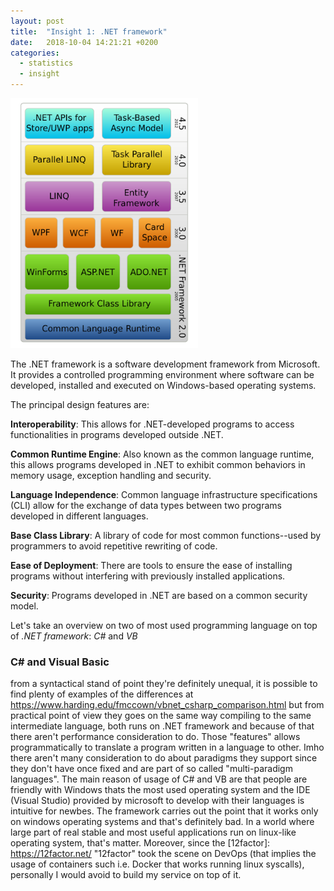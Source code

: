 ```yaml
---
layout: post
title:  "Insight 1: .NET framework"
date:   2018-10-04 14:21:21 +0200
categories:
  - statistics
  - insight
---
```

<img src="/assets/dotnet.png" width="300"/>

The .NET framework is a software development framework from Microsoft. It provides a controlled programming environment where software can be developed, installed and executed on Windows-based operating systems.

The principal design features are:

**Interoperability**: This allows for .NET-developed programs to access functionalities in programs developed outside .NET.

**Common Runtime Engine**: Also known as the common language runtime, this allows programs developed in .NET to exhibit common behaviors in memory usage, exception handling and security.

**Language Independence**: Common language infrastructure specifications (CLI) allow for the exchange of data types between two programs developed in different languages.

**Base Class Library**: A library of code for most common functions--used by programmers to avoid repetitive rewriting of code.

**Ease of Deployment**: There are tools to ensure the ease of installing programs without interfering with previously installed applications.

**Security**: Programs developed in .NET are based on a common security model.

Let's take an overview on two of most used programming language on top of _.NET framework_: *C#* and *VB*

### C# and Visual Basic


from a syntactical stand of point they're definitely unequal, it is possible to find plenty of examples of the differences
at https://www.harding.edu/fmccown/vbnet_csharp_comparison.html but from practical
point of view they goes on the same way compiling to the same intermediate language, both runs on .NET framework and because of that there aren't performance consideration to do. Those "features" allows programmatically to translate a
program written in a language to other.
Imho there aren't many consideration to do about paradigms they support since
they don't have once fixed and are part of so called "multi-paradigm languages".
The main reason of usage of C# and VB are that people are friendly with Windows
thats the most used operating system and the IDE (Visual Studio) provided by microsoft to develop with their languages is intuitive for newbes.
The framework carries out the point that it works only
on windows operating systems and that's definitely bad. In a world where large part of real
stable and most useful applications run on linux-like operating system, that's matter. Moreover, since the [12factor]: https://12factor.net/ "12factor" took the
scene on DevOps (that implies the usage of containers such i.e. Docker that works
  running linux syscalls), personally I would avoid to build my service on top of it.
